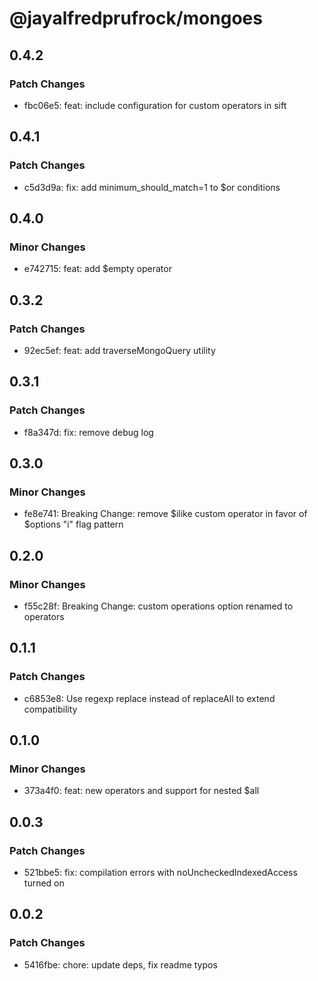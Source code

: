 # @jayalfredprufrock/mongoes

## 0.4.2

### Patch Changes

-   fbc06e5: feat: include configuration for custom operators in sift

## 0.4.1

### Patch Changes

-   c5d3d9a: fix: add minimum_should_match=1 to $or conditions

## 0.4.0

### Minor Changes

-   e742715: feat: add $empty operator

## 0.3.2

### Patch Changes

-   92ec5ef: feat: add traverseMongoQuery utility

## 0.3.1

### Patch Changes

-   f8a347d: fix: remove debug log

## 0.3.0

### Minor Changes

-   fe8e741: Breaking Change: remove $ilike custom operator in favor of $options "i" flag pattern

## 0.2.0

### Minor Changes

-   f55c28f: Breaking Change: custom operations option renamed to operators

## 0.1.1

### Patch Changes

-   c6853e8: Use regexp replace instead of replaceAll to extend compatibility

## 0.1.0

### Minor Changes

-   373a4f0: feat: new operators and support for nested $all

## 0.0.3

### Patch Changes

-   521bbe5: fix: compilation errors with noUncheckedIndexedAccess turned on

## 0.0.2

### Patch Changes

-   5416fbe: chore: update deps, fix readme typos
